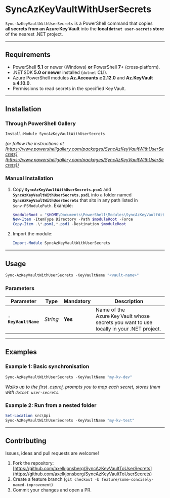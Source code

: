 # SyncAzKeyVaultWithUserSecrets

`Sync-AzKeyVaultWithUserSecrets` is a PowerShell command that copies **all secrets from an Azure Key Vault** into the **local `dotnet user‑secrets` store** of the nearest .NET project.

---

## Requirements

* PowerShell **5.1** or newer (Windows) **or** PowerShell **7+** (cross‑platform).
* .NET SDK **5.0 or newer** installed (`dotnet` CLI).
* Azure PowerShell modules **Az.Accounts ≥ 2.12.0** and **Az.KeyVault ≥ 4.10.0**.
* Permissions to read secrets in the specified Key Vault.

---

## Installation

### Through PowerShell Gallery

```powershell
Install-Module SyncAzKeyVaultWithUserSecrets
```

*(or follow the instructions at [https://www.powershellgallery.com/packages/SyncAzKeyVaultWithUserSecrets](https://www.powershellgallery.com/packages/SyncAzKeyVaultWithUserSecrets))*

### Manual Installation

1. Copy **`SyncAzKeyVaultWithUserSecrets.psm1`** and **`SyncAzKeyVaultWithUserSecrets.psd1`** into
   a folder named **`SyncAzKeyVaultWithUserSecrets`** that sits in any path listed in `$env:PSModulePath`.
   Example:

   ```powershell
   $moduleRoot = "$HOME\Documents\PowerShell\Modules\SyncAzKeyVaultWithUserSecrets"
   New-Item -ItemType Directory -Path $moduleRoot -Force
   Copy-Item .\*.psm1,*.psd1 -Destination $moduleRoot
   ```

2. Import the module:

   ```powershell
   Import-Module SyncAzKeyVaultWithUserSecrets
   ```

---

## Usage

```powershell
Sync-AzKeyVaultWithUserSecrets -KeyVaultName "<vault-name>"
```

### Parameters

| Parameter           | Type     | Mandatory | Description                                                   |
| ------------------- | -------- | --------- | ------------------------------------------------------------- |
| **`-KeyVaultName`** | *String* | **Yes**   | Name of the Azure Key Vault whose secrets you want to use locally in your .NET project. |

---

## Examples

### Example 1: Basic synchronisation

```powershell
Sync-AzKeyVaultWithUserSecrets -KeyVaultName "my-kv-dev"
```

*Walks up to the first .csproj, prompts you to map each secret, stores them with `dotnet user‑secrets`.*

### Example 2: Run from a nested folder

```powershell
Set-Location src\Api
Sync-AzKeyVaultWithUserSecrets -KeyVaultName "my-kv-test"
```

---

## Contributing

Issues, ideas and pull requests are welcome!

1. Fork the repository: [https://github.com/axelkjonsberg/SyncAzKeyVaultToUserSecrets](https://github.com/axelkjonsberg/SyncAzKeyVaultToUserSecrets)
2. Create a feature branch (`git checkout -b feature/some-concisely-named-improvement`)
3. Commit your changes and open a PR.
